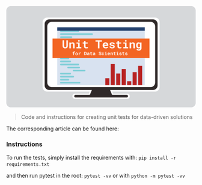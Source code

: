 ![](images/unittesting.png)

> Code and instructions for creating unit tests for data-driven solutions 

The corresponding article can be found here: 


### Instructions
To run the tests, simply install the requirements with: 
```pip install -r requirements.txt```

and then run pytest in the root:
```pytest -vv```
or with
```python -m pytest -vv```